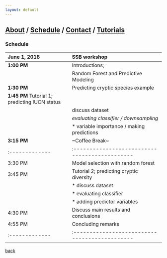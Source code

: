 ```yaml
---
layout: default
---
```

## [About](index.md) / [Schedule](./Schedule.html) / [Contact](./Contact.html) / [Tutorials](./Tutorials.html)

### Schedule

|June 1, 2018  |SSB workshop                                  |  
|:-------------|:---------------------------------------------|
| **1:00 PM**  | Introductions;                               |
|              | Random Forest and Predictive Modeling        |
| **1:30 PM**  | Predicting cryptic species example           |
| **1:45 PM**   Tutorial 1; predicting IUCN status           |
|              |        discuss dataset                          |
  |              |    *evaluating classifier / downsampling*     |
|              |    * variable importance / making predictions |
| **3:15 PM**  | ~Coffee Break~                               |
|:-------------|:---------------------------------------------|
| 3:30 PM      | Model selection with random forest           |
| 3:45 PM      | Tutorial 2; predicting cryptic diversity     |
|              |    * discuss dataset                          |
|              |    * evaluating classifier                    |
|              |    * adding predictor variables               |
| 4:30 PM      | Discuss main results and conclusions         |
| 4:55 PM      | Concluding remarks                           |
|:-------------|:---------------------------------------------|

[back](./)
